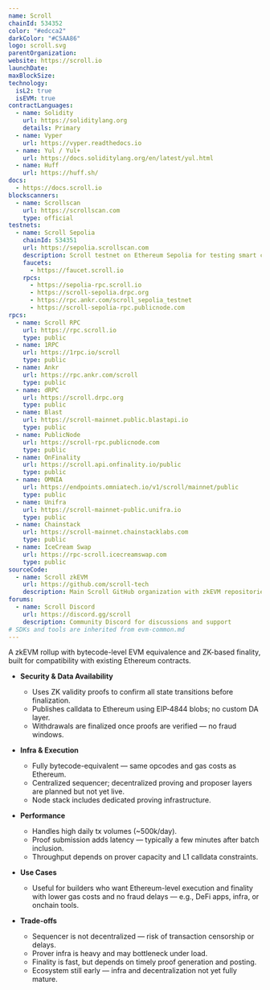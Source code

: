 ```yaml
---
name: Scroll
chainId: 534352
color: "#edcca2"
darkColor: "#C5AA86"
logo: scroll.svg
parentOrganization: 
website: https://scroll.io
launchDate: 
maxBlockSize: 
technology:
  isL2: true
  isEVM: true
contractLanguages:
  - name: Solidity
    url: https://soliditylang.org
    details: Primary
  - name: Vyper
    url: https://vyper.readthedocs.io
  - name: Yul / Yul+
    url: https://docs.soliditylang.org/en/latest/yul.html
  - name: Huff
    url: https://huff.sh/
docs:
  - https://docs.scroll.io
blockscanners:
  - name: Scrollscan
    url: https://scrollscan.com
    type: official
testnets:
  - name: Scroll Sepolia
    chainId: 534351
    url: https://sepolia.scrollscan.com
    description: Scroll testnet on Ethereum Sepolia for testing smart contracts and dApps on the zkEVM.
    faucets:
      - https://faucet.scroll.io
    rpcs:
      - https://sepolia-rpc.scroll.io
      - https://scroll-sepolia.drpc.org
      - https://rpc.ankr.com/scroll_sepolia_testnet
      - https://scroll-sepolia-rpc.publicnode.com
rpcs:
  - name: Scroll RPC
    url: https://rpc.scroll.io
    type: public
  - name: 1RPC
    url: https://1rpc.io/scroll
    type: public
  - name: Ankr
    url: https://rpc.ankr.com/scroll
    type: public
  - name: dRPC
    url: https://scroll.drpc.org
    type: public
  - name: Blast
    url: https://scroll-mainnet.public.blastapi.io
    type: public
  - name: PublicNode
    url: https://scroll-rpc.publicnode.com
    type: public
  - name: OnFinality
    url: https://scroll.api.onfinality.io/public
    type: public
  - name: OMNIA
    url: https://endpoints.omniatech.io/v1/scroll/mainnet/public
    type: public
  - name: Unifra
    url: https://scroll-mainnet-public.unifra.io
    type: public
  - name: Chainstack
    url: https://scroll-mainnet.chainstacklabs.com
    type: public
  - name: IceCream Swap
    url: https://rpc-scroll.icecreamswap.com
    type: public
sourceCode:
  - name: Scroll zkEVM
    url: https://github.com/scroll-tech
    description: Main Scroll GitHub organization with zkEVM repositories
forums:
  - name: Scroll Discord
    url: https://discord.gg/scroll
    description: Community Discord for discussions and support
# SDKs and tools are inherited from evm-common.md
---
```


A zkEVM rollup with bytecode-level EVM equivalence and ZK-based finality, built for compatibility with existing Ethereum contracts.

- **Security & Data Availability**  
  - Uses ZK validity proofs to confirm all state transitions before finalization.  
  - Publishes calldata to Ethereum using EIP‑4844 blobs; no custom DA layer.  
  - Withdrawals are finalized once proofs are verified — no fraud windows.

- **Infra & Execution**  
  - Fully bytecode-equivalent — same opcodes and gas costs as Ethereum.  
  - Centralized sequencer; decentralized proving and proposer layers are planned but not yet live.  
  - Node stack includes dedicated proving infrastructure.

- **Performance**  
  - Handles high daily tx volumes (~500k/day).  
  - Proof submission adds latency — typically a few minutes after batch inclusion.  
  - Throughput depends on prover capacity and L1 calldata constraints.

- **Use Cases**  
  - Useful for builders who want Ethereum-level execution and finality with lower gas costs and no fraud delays — e.g., DeFi apps, infra, or onchain tools.

- **Trade-offs**  
  - Sequencer is not decentralized — risk of transaction censorship or delays.  
  - Prover infra is heavy and may bottleneck under load.  
  - Finality is fast, but depends on timely proof generation and posting.  
  - Ecosystem still early — infra and decentralization not yet fully mature.